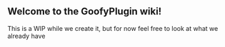 ## Welcome to the GoofyPlugin wiki!
This is a WIP while we create it, but for now feel free to look at what we already have
